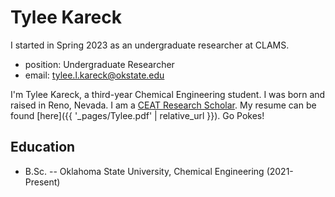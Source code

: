 # Tylee Kareck

I started in Spring 2023 as an undergraduate researcher at CLAMS.

- position: Undergraduate Researcher
- email: tylee.l.kareck@okstate.edu

I'm Tylee Kareck, a third-year Chemical Engineering student. I was born and raised in Reno, Nevada. I am a [CEAT Research Scholar](https://ceat.okstate.edu/scholarships/scholar-programs/undergraduate-research-scholars-program.html). My resume can be found [here]({{ '_pages/Tylee.pdf' | relative_url }}). Go Pokes!

## Education

- B.Sc. -- Oklahoma State University, Chemical Engineering (2021-Present)
